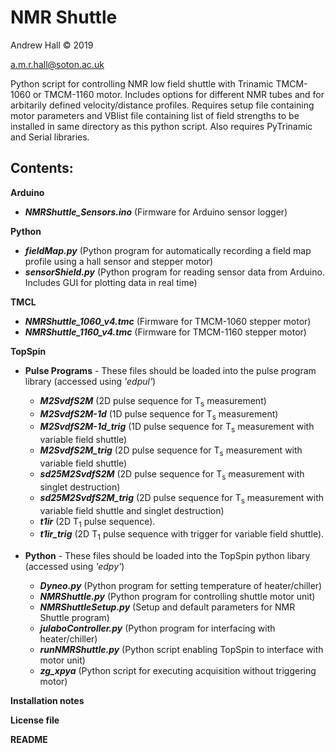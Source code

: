 # NMR Shuttle

Andrew Hall &#169; 2019

a.m.r.hall@soton.ac.uk

Python script for controlling NMR low field shuttle with Trinamic TMCM-1060 or TMCM-1160 motor.
Includes options for different NMR tubes and for arbitarily defined velocity/distance profiles.
Requires setup file containing motor parameters and VBlist file containing list of field strengths 
to be installed in same directory as this python script. Also requires PyTrinamic and Serial libraries.


## Contents:
__Arduino__
* ___NMRShuttle_Sensors.ino___ (Firmware for Arduino sensor logger)

__Python__
* ___fieldMap.py___ (Python program for automatically recording a field map profile using a hall sensor and stepper motor)
* ___sensorShield.py___ (Python program for reading sensor data from Arduino. Includes GUI for plotting data in real time)

__TMCL__
* ___NMRShuttle_1060_v4.tmc___ (Firmware for TMCM-1060 stepper motor)
* ___NMRShuttle_1160_v4.tmc___ (Firmware for TMCM-1160 stepper motor)

__TopSpin__
* __Pulse Programs__ - These files should be loaded into the pulse program library (accessed using _'edpul'_)
  * ___M2SvdfS2M___ (2D pulse sequence for T<sub>s</sub> measurement)
  * ___M2SvdfS2M-1d___ (1D pulse sequence for T<sub>s</sub> measurement)
  * ___M2SvdfS2M-1d_trig___ (1D pulse sequence for T<sub>s</sub>  measurement with variable field shuttle)
  * ___M2SvdfS2M_trig___ (2D pulse sequence for T<sub>s</sub>  measurement with variable field shuttle)
  * ___sd25M2SvdfS2M___ (2D pulse sequence for T<sub>s</sub>  measurement with singlet destruction)
  * ___sd25M2SvdfS2M_trig___ (2D pulse sequence for T<sub>s</sub>  measurement with variable field shuttle and singlet destruction)
  * ___t1ir___ (2D T<sub>1</sub> pulse sequence).
  * ___t1ir_trig___ (2D T<sub>1</sub> pulse sequence with trigger for variable field shuttle).
  
* __Python__ - These files should be loaded into the TopSpin python libary (accessed using _'edpy'_)
  * ___Dyneo.py___ (Python program for setting temperature of heater/chiller)
  * ___NMRShuttle.py___ (Python program for controlling shuttle motor unit)
  * ___NMRShuttleSetup.py___ (Setup and default parameters for NMR Shuttle program)
  * ___julaboController.py___ (Python program for interfacing with heater/chiller)
  * ___runNMRShuttle.py___ (Python script enabling TopSpin to interface with motor unit)
  * ___zg_xpya___ (Python script for executing acquisition without triggering motor)
  
__Installation notes__

__License file__

__README__
   
